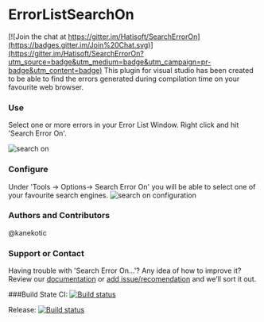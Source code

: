 # ErrorListSearchOn

[![Join the chat at https://gitter.im/Hatisoft/SearchErrorOn](https://badges.gitter.im/Join%20Chat.svg)](https://gitter.im/Hatisoft/SearchErrorOn?utm_source=badge&utm_medium=badge&utm_campaign=pr-badge&utm_content=badge)
This plugin for visual studio has been created to be able to find the errors generated during compilation time on your favourite web browser.

### Use
Select one or more errors in your Error List Window. Right click and hit 'Search Error On'.

![search on](https://cloud.githubusercontent.com/assets/3071208/8430164/f75af2c2-1f2e-11e5-99c5-ae979995bd3b.png)

### Configure
Under 'Tools -> Options-> Search Error On' you will be able to select one of your favourite search engines.
![search on configuration](https://cloud.githubusercontent.com/assets/3071208/8430166/f9b19ff8-1f2e-11e5-91b4-9c7a8aae0e21.png)

### Authors and Contributors
@kanekotic

### Support or Contact
Having trouble with 'Search Error On...'? Any idea of how to improve it? 
Review our [documentation](https://github.com/Hatisoft/SearchErrorOn/wiki) or [add issue/recomendation](https://github.com/Hatisoft/SearchErrorOn/issues) and we’ll sort it out.

###Build State
CI: [![Build status](https://ci.appveyor.com/api/projects/status/3dfrnphpa1l4tlyr?svg=true)](https://ci.appveyor.com/project/kanekotic/searcherroron)

Release: [![Build status](https://ci.appveyor.com/api/projects/status/1b25khghlfjq9cho?svg=true)](https://ci.appveyor.com/project/kanekotic/searcherroron-5ibi9)
